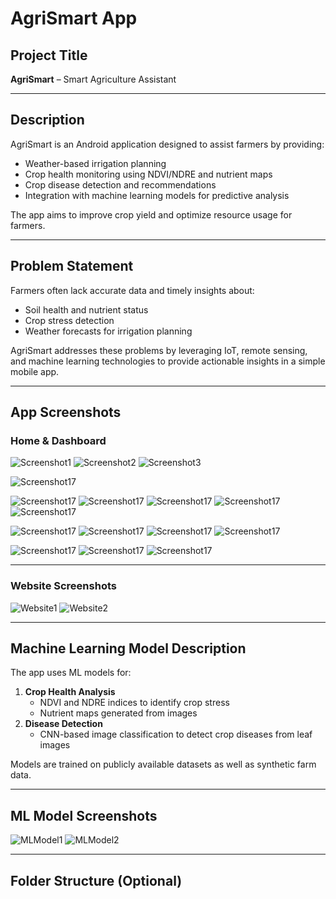 # AgriSmart App

## Project Title
**AgriSmart** – Smart Agriculture Assistant  

---

## Description
AgriSmart is an Android application designed to assist farmers by providing:
- Weather-based irrigation planning  
- Crop health monitoring using NDVI/NDRE and nutrient maps  
- Crop disease detection and recommendations  
- Integration with machine learning models for predictive analysis  

The app aims to improve crop yield and optimize resource usage for farmers.  

---

## Problem Statement
Farmers often lack accurate data and timely insights about:
- Soil health and nutrient status  
- Crop stress detection  
- Weather forecasts for irrigation planning  

AgriSmart addresses these problems by leveraging IoT, remote sensing, and machine learning technologies to provide actionable insights in a simple mobile app.  

---

## App Screenshots

### Home & Dashboard
![Screenshot1](Screenshots/Screenshot_20250905_101249.png)
![Screenshot2](Screenshots/Screenshot_20250905_101353.png)
![Screenshot3](Screenshots/Screenshot_20250905_103503.png)
<!-- Repeat for all 17 app screenshots -->
![Screenshot17](Screenshots/Screenshot_20250905_103516.png)


![Screenshot17](Screenshots/Screenshot_20250905_093205.png)
![Screenshot17](Screenshots/Screenshot_20250905_093212.png)
![Screenshot17](Screenshots/Screenshot_20250905_093217.png)
![Screenshot17](Screenshots/Screenshot_20250905_103621.png)
![Screenshot17](Screenshots/Screenshot_20250905_103629.png)

![Screenshot17](Screenshots/Screenshot_20250905_103647.png)
![Screenshot17](Screenshots/Screenshot_20250905_103713.png)
![Screenshot17](Screenshots/Screenshot_20250905_103722.png)
![Screenshot17](Screenshots/Screenshot_20250905_103816.png)



![Screenshot17](Screenshots/Screenshot_20250905_103751.png)
![Screenshot17](Screenshots/Screenshot_20250905_103731.png)
![Screenshot17](Screenshots/Screenshot_20250905_103823.png)





---

### Website Screenshots
![Website1](screenshots/website1.png)
![Website2](screenshots/website2.png)
<!-- Add more if needed -->

---

## Machine Learning Model Description
The app uses ML models for:
1. **Crop Health Analysis**  
   - NDVI and NDRE indices to identify crop stress  
   - Nutrient maps generated from images  
2. **Disease Detection**  
   - CNN-based image classification to detect crop diseases from leaf images  

Models are trained on publicly available datasets as well as synthetic farm data.  

---

## ML Model Screenshots
![MLModel1](screenshots/mlmodel1.png)
![MLModel2](screenshots/mlmodel2.png)
<!-- Add more ML screenshots -->

---

## Folder Structure (Optional)
